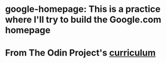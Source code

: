 # google-homepage: This is a practice where I'll try to build the Google.com homepage

# From The Odin Project's [curriculum](http://www.theodinproject.com/courses/web-development-101/lessons/html-css)
